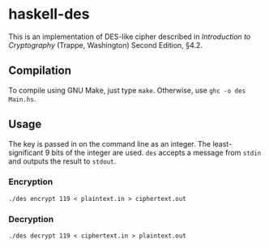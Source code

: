 haskell-des
===========

This is an implementation of DES-like cipher described in *Introduction to Cryptography* (Trappe, Washington) Second Edition, §4.2.

Compilation
-----------

To compile using GNU Make, just type `make`. Otherwise, use `ghc -o des Main.hs`.

Usage
-----

The key is passed in on the command line as an integer. The least-significant 9 bits of the integer are used. `des` accepts a message from `stdin` and outputs the result to `stdout`.

### Encryption

    ./des encrypt 119 < plaintext.in > ciphertext.out
    
### Decryption

    ./des decrypt 119 < ciphertext.in > plaintext.out
